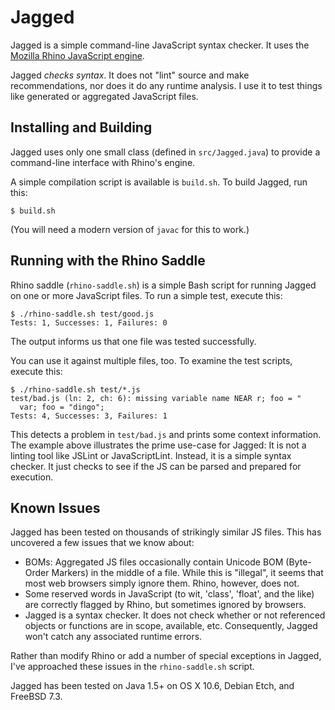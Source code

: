 # Jagged

Jagged is a simple command-line JavaScript syntax checker. It uses the [Mozilla
Rhino JavaScript engine](http://www.mozilla.org/rhino/).

Jagged *checks syntax*. It does not "lint" source and make recommendations, nor
does it do any runtime analysis. I use it to test things like generated or 
aggregated JavaScript files.

## Installing and Building

Jagged uses only one small class (defined in `src/Jagged.java`) to provide a 
command-line interface with Rhino's engine.

A simple compilation script is available is `build.sh`. To build Jagged, run
this:

    $ build.sh

(You will need a modern version of `javac` for this to work.)

## Running with the Rhino Saddle

Rhino saddle (`rhino-saddle.sh`) is a simple Bash script for running Jagged
on one or more JavaScript files. To run a simple test, execute this:

    $ ./rhino-saddle.sh test/good.js
    Tests: 1, Successes: 1, Failures: 0

The output informs us that one file was tested successfully.

You can use it against multiple files, too. To examine the test scripts,
execute this:

    $ ./rhino-saddle.sh test/*.js
    test/bad.js (ln: 2, ch: 6): missing variable name NEAR r; foo = "
      var; foo = "dingo";
    Tests: 4, Successes: 3, Failures: 1
  
This detects a problem in `test/bad.js` and prints some context information.
The example above illustrates the prime use-case for Jagged: It is not a 
linting tool like JSLint or JavaScriptLint. Instead, it is a simple syntax
checker. It just checks to see if the JS can be parsed and prepared for 
execution.

## Known Issues

Jagged has been tested on thousands of strikingly similar JS files. This has
uncovered a few issues that we know about:

- BOMs: Aggregated JS files occasionally contain Unicode BOM (Byte-Order Markers)
  in the middle of a file. While this is "illegal", it seems that most web browsers
  simply ignore them. Rhino, however, does not.
- Some reserved words in JavaScript (to wit, 'class', 'float', and the like) are 
  correctly flagged by Rhino, but sometimes ignored by browsers.
- Jagged is a syntax checker. It does not check whether or not referenced objects or
  functions are in scope, available, etc. Consequently, Jagged won't catch
  any associated runtime errors.
  
Rather than modify Rhino or add a number of special exceptions in Jagged, I've 
approached these issues in the `rhino-saddle.sh` script.

Jagged has been tested on Java 1.5+ on OS X 10.6, Debian Etch, and FreeBSD 7.3.
